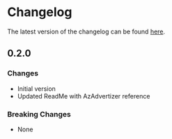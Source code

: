 # Changelog

The latest version of the changelog can be found [here](https://github.com/Azure/bicep-registry-modules/blob/main/avm/ptn/azd/aks/CHANGELOG.md).

## 0.2.0

### Changes

- Initial version
- Updated ReadMe with AzAdvertizer reference

### Breaking Changes

- None

